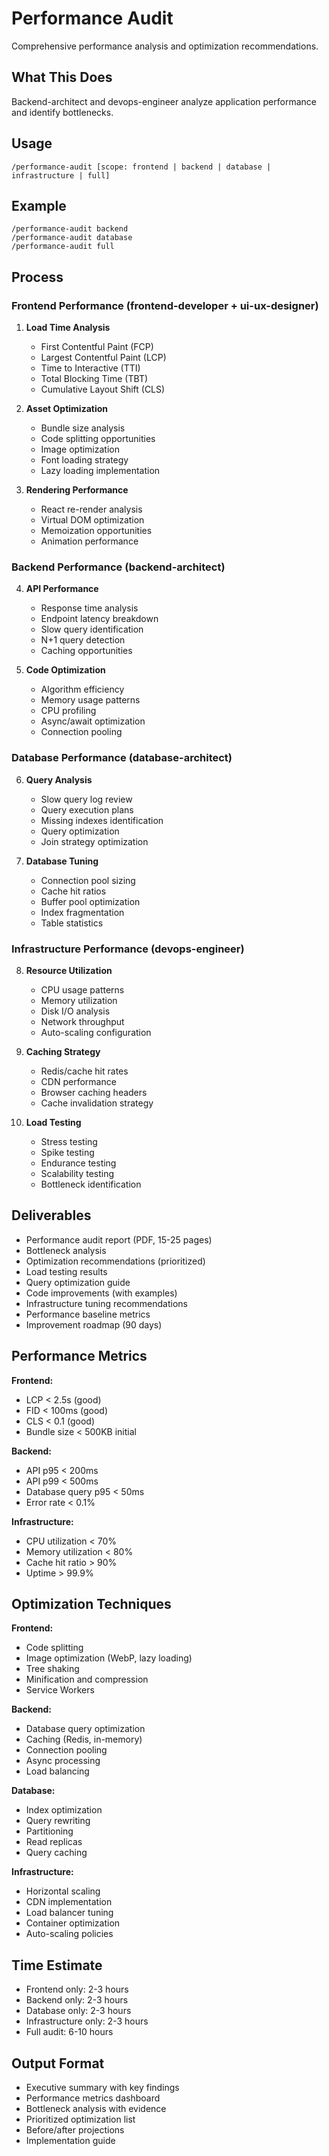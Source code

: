 # Performance Audit

Comprehensive performance analysis and optimization recommendations.

## What This Does

Backend-architect and devops-engineer analyze application performance and identify bottlenecks.

## Usage

```
/performance-audit [scope: frontend | backend | database | infrastructure | full]
```

## Example

```
/performance-audit backend
/performance-audit database
/performance-audit full
```

## Process

### Frontend Performance (frontend-developer + ui-ux-designer)

1. **Load Time Analysis**
   - First Contentful Paint (FCP)
   - Largest Contentful Paint (LCP)
   - Time to Interactive (TTI)
   - Total Blocking Time (TBT)
   - Cumulative Layout Shift (CLS)

2. **Asset Optimization**
   - Bundle size analysis
   - Code splitting opportunities
   - Image optimization
   - Font loading strategy
   - Lazy loading implementation

3. **Rendering Performance**
   - React re-render analysis
   - Virtual DOM optimization
   - Memoization opportunities
   - Animation performance

### Backend Performance (backend-architect)

4. **API Performance**
   - Response time analysis
   - Endpoint latency breakdown
   - Slow query identification
   - N+1 query detection
   - Caching opportunities

5. **Code Optimization**
   - Algorithm efficiency
   - Memory usage patterns
   - CPU profiling
   - Async/await optimization
   - Connection pooling

### Database Performance (database-architect)

6. **Query Analysis**
   - Slow query log review
   - Query execution plans
   - Missing indexes identification
   - Query optimization
   - Join strategy optimization

7. **Database Tuning**
   - Connection pool sizing
   - Cache hit ratios
   - Buffer pool optimization
   - Index fragmentation
   - Table statistics

### Infrastructure Performance (devops-engineer)

8. **Resource Utilization**
   - CPU usage patterns
   - Memory utilization
   - Disk I/O analysis
   - Network throughput
   - Auto-scaling configuration

9. **Caching Strategy**
   - Redis/cache hit rates
   - CDN performance
   - Browser caching headers
   - Cache invalidation strategy

10. **Load Testing**
    - Stress testing
    - Spike testing
    - Endurance testing
    - Scalability testing
    - Bottleneck identification

## Deliverables

- Performance audit report (PDF, 15-25 pages)
- Bottleneck analysis
- Optimization recommendations (prioritized)
- Load testing results
- Query optimization guide
- Code improvements (with examples)
- Infrastructure tuning recommendations
- Performance baseline metrics
- Improvement roadmap (90 days)

## Performance Metrics

**Frontend:**
- LCP < 2.5s (good)
- FID < 100ms (good)
- CLS < 0.1 (good)
- Bundle size < 500KB initial

**Backend:**
- API p95 < 200ms
- API p99 < 500ms
- Database query p95 < 50ms
- Error rate < 0.1%

**Infrastructure:**
- CPU utilization < 70%
- Memory utilization < 80%
- Cache hit ratio > 90%
- Uptime > 99.9%

## Optimization Techniques

**Frontend:**
- Code splitting
- Image optimization (WebP, lazy loading)
- Tree shaking
- Minification and compression
- Service Workers

**Backend:**
- Database query optimization
- Caching (Redis, in-memory)
- Connection pooling
- Async processing
- Load balancing

**Database:**
- Index optimization
- Query rewriting
- Partitioning
- Read replicas
- Query caching

**Infrastructure:**
- Horizontal scaling
- CDN implementation
- Load balancer tuning
- Container optimization
- Auto-scaling policies

## Time Estimate

- Frontend only: 2-3 hours
- Backend only: 2-3 hours
- Database only: 2-3 hours
- Infrastructure only: 2-3 hours
- Full audit: 6-10 hours

## Output Format

- Executive summary with key findings
- Performance metrics dashboard
- Bottleneck analysis with evidence
- Prioritized optimization list
- Before/after projections
- Implementation guide
